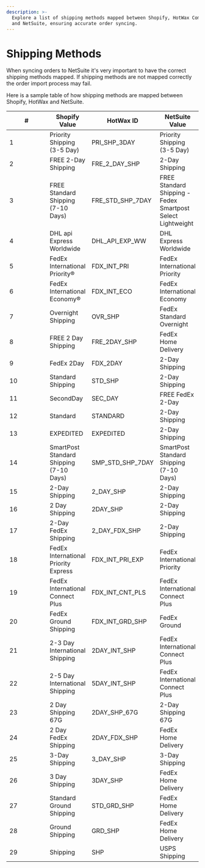 ```yaml
---
description: >-
  Explore a list of shipping methods mapped between Shopify, HotWax Commerce,
  and NetSuite, ensuring accurate order syncing.
---
```


# Shipping Methods

When syncing orders to NetSuite it's very important to have the correct shipping methods mapped. If shipping methods are not mapped correctly the order import process may fail.

Here is a sample table of how shipping methods are mapped between Shopify, HotWax and NetSuite.

<table><thead><tr><th width="144">#</th><th>Shopify Value</th><th>HotWax ID</th><th>NetSuite Value</th></tr></thead><tbody><tr><td>1</td><td>Priority Shipping (3-5 Day)</td><td>PRI_SHP_3DAY</td><td>Priority Shipping (3-5 Day)</td></tr><tr><td>2</td><td>FREE 2-Day Shipping</td><td>FRE_2_DAY_SHP</td><td>2-Day Shipping</td></tr><tr><td>3</td><td>FREE Standard Shipping (7-10 Days)</td><td>FRE_STD_SHP_7DAY</td><td>FREE Standard Shipping - Fedex Smartpost Select Lightweight</td></tr><tr><td>4</td><td>DHL api Express Worldwide</td><td>DHL_API_EXP_WW</td><td>DHL Express Worldwide</td></tr><tr><td>5</td><td>FedEx International Priority®</td><td>FDX_INT_PRI</td><td>FedEx International Priority</td></tr><tr><td>6</td><td>FedEx International Economy®</td><td>FDX_INT_ECO</td><td>FedEx International Economy</td></tr><tr><td>7</td><td>Overnight Shipping</td><td>OVR_SHP</td><td>FedEx Standard Overnight</td></tr><tr><td>8</td><td>FREE 2 Day Shipping</td><td>FRE_2DAY_SHP</td><td>FedEx Home Delivery</td></tr><tr><td>9</td><td>FedEx 2Day</td><td>FDX_2DAY</td><td>2-Day Shipping</td></tr><tr><td>10</td><td>Standard Shipping</td><td>STD_SHP</td><td>2-Day Shipping</td></tr><tr><td>11</td><td>SecondDay</td><td>SEC_DAY</td><td>FREE FedEx 2-Day</td></tr><tr><td>12</td><td>Standard</td><td>STANDARD</td><td>2-Day Shipping</td></tr><tr><td>13</td><td>EXPEDITED</td><td>EXPEDITED</td><td>2-Day Shipping</td></tr><tr><td>14</td><td>SmartPost Standard Shipping (7-10 Days)</td><td>SMP_STD_SHP_7DAY</td><td>SmartPost Standard Shipping (7-10 Days)</td></tr><tr><td>15</td><td>2-Day Shipping</td><td>2_DAY_SHP</td><td>2-Day Shipping</td></tr><tr><td>16</td><td>2 Day Shipping</td><td>2DAY_SHP</td><td>2-Day Shipping</td></tr><tr><td>17</td><td>2-Day FedEx Shipping</td><td>2_DAY_FDX_SHP</td><td>2-Day Shipping</td></tr><tr><td>18</td><td>FedEx International Priority Express</td><td>FDX_INT_PRI_EXP</td><td>FedEx International Priority</td></tr><tr><td>19</td><td>FedEx International Connect Plus</td><td>FDX_INT_CNT_PLS</td><td>FedEx International Connect Plus</td></tr><tr><td>20</td><td>FedEx Ground Shipping</td><td>FDX_INT_GRD_SHP</td><td>FedEx Ground</td></tr><tr><td>21</td><td>2-3 Day International Shipping</td><td>2DAY_INT_SHP</td><td>FedEx International Connect Plus</td></tr><tr><td>22</td><td>2-5 Day International Shipping</td><td>5DAY_INT_SHP</td><td>FedEx International Connect Plus</td></tr><tr><td>23</td><td>2 Day Shipping 67G</td><td>2DAY_SHP_67G</td><td>2-Day Shipping 67G</td></tr><tr><td>24</td><td>2 Day FedEx Shipping</td><td>2DAY_FDX_SHP</td><td>FedEx Home Delivery</td></tr><tr><td>25</td><td>3-Day Shipping</td><td>3_DAY_SHP</td><td>3-Day Shipping</td></tr><tr><td>26</td><td>3 Day Shipping</td><td>3DAY_SHP</td><td>FedEx Home Delivery</td></tr><tr><td>27</td><td>Standard Ground Shipping</td><td>STD_GRD_SHP</td><td>FedEx Home Delivery</td></tr><tr><td>28</td><td>Ground Shipping</td><td>GRD_SHP</td><td>FedEx Home Delivery</td></tr><tr><td>29</td><td>Shipping</td><td>SHP</td><td>USPS Shipping</td></tr></tbody></table>
